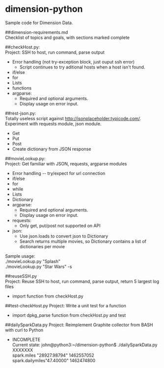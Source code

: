 # dimension-python

Sample code for Dimension Data.

##dimension-requirements.md  
Checklist of topics and goals, with sections marked complete

##checkHost.py:  
Project: SSH to host, run command, parse output  
* Error handling (not try-exception block, just ouput ssh error)
  * Script continues to try aditional hosts when a host isn't found.
* if/else
* for
* Lists
* functions
* argparse:
  * Required and optional arguments.
  * Display usage on error input.

##rest-json.py:  
Totally useless script against http://jsonplaceholder.typicode.com/.  Experiment with requests module, json module.
* Get  
* Put  
* Post  
* Create dictionary from JSON response  

##movieLookup.py:  
Project: Get familiar with JSON, requests, argparse modules  
* Error handling -- try/expect for url connection  
* if/else  
* for  
* while  
* Lists  
* Dictionary  
* argparse:  
    * Required and optional arguments.  
    * Display usage on error input.  
* requests:  
    * Only get, put/post not supported on API  
* json:  
    * Use json.loads to convert json to Dictionary  
    * Search returns multiple movies, so Dictionary contains a list of dictionaries per movie  

Sample usage:  
    ./movieLookup.py "Splash"  
    ./movieLookup.py "Star Wars" -s  

##reuseSSH.py  
Project: Reuse SSH to host, run command, parse output, return 5 largest log files  
* import function from checkHost.py  

##test-checkHost.py
Project: Write a unit test for a function
* import dpkg_parse function from checkHost.py and test

##dailySparkData.py
Project: Reimplement Graphite collector from BASH with curl to Python  
* INCOMPLETE  
Current state:
john@python3:~/dimension-python$ ./dailySparkData.py XXXXXXX  
spark.miles "28927.98794" 1462557052  
spark.dailymiles"47.40000" 1462474800  

